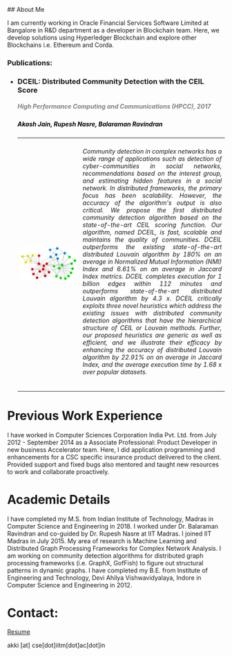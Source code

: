 <title> Akash Jain </title> 
## About Me

I am currently working in Oracle Financial Services Software Limited at Bangalore in R&D department as a developer in Blockchain team. Here, we develop solutions using Hyperledger Blockchain and explore other Blockchains i.e. Ethereum and Corda. 

### Publications:
<ul>
<li> <h3>DCEIL: Distributed Community Detection with the CEIL Score</h3><font color="grey"><h5><i><b> High Performance Computing and Communications (HPCC), 2017</b></i></h5></font>
   <font color="black"><h5> Akash Jain, Rupesh Nasre, Balaraman Ravindran </h5></font>
<table width="100%" align="center" border="0" cellspacing="0">
    <tr>
      <td width="30%">
      <img src='/images/community.png'>         
      </td>
      <td valign="top" width="70%"> 
        <div style = "text-align: justify"> <h6> Community detection in complex networks has a wide range of applications such as detection of cyber-communities in social networks, recommendations based on the interest group, and estimating hidden features in a social network. In distributed frameworks, the primary focus has been scalability. However, the accuracy of the algorithm's output is also critical. We propose the first distributed community detection algorithm based on the state-of-the-art CEIL scoring function. Our algorithm, named DCEIL, is fast, scalable and maintains the quality of communities. DCEIL outperforms the existing state-of-the-art distributed Louvain algorithm by 180% on an average in Normalized Mutual Information (NMI) Index and 6.61% on an average in Jaccard Index metrics. DCEIL completes execution for 1 billion edges within 112 minutes and outperforms state-of-the-art distributed Louvain algorithm by 4.3 x. DCEIL critically exploits three novel heuristics which address the existing issues with distributed community detection algorithms that have the hierarchical structure of CEIL or Louvain methods. Further, our proposed heuristics are generic as well as efficient, and we illustrate their efficacy by enhancing the accuracy of distributed Louvain algorithm by 22.91% on an average in Jaccard Index, and the average execution time by 1.68 x over popular datasets.</h6></div>
        <ul>
        </ul></td></tr>
   </table>
   </li></ul>

# Previous Work Experience
I have worked in Computer Sciences Corporation India Pvt. Ltd. from July 2012 - September 2014 as a Associate Professional: Product Developer in new business Accelerator team. Here, I did application programming and enhancements for a CSC specific insurance product delivered to the client. Provided support and fixed bugs also mentored and taught new resources to work and collaborate proactively.

# Academic Details
I have completed my M.S. from Indian Institute of Technology, Madras in Computer Science and Engineering in 2018. I worked under Dr. Balaraman Ravindran and co-guided by Dr. Rupesh Nasre at IIT Madras. I joined IIT Madras in July 2015. My area of research is Machine Learning and Distributed Graph Processing Frameworks for Complex Network Analysis. I am working on community detection algorithms for distributed graph processing frameworks (i.e. GraphX, GofFish) to figure out structural patterns in dynamic graphs.
I have completed my B.E. from Institute of Engineering and Technology, Devi Ahilya Vishwavidyalaya, Indore in Computer Science and Engineering in 2012.

# Contact:

[Resume](Akash_Jain_MS_IITM_3_Years_Oracle.pdf)

akki [at] cse[dot]iitm[dot]ac[dot]in
